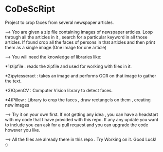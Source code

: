 # CoDeScRipt
Project to crop faces from several newspaper articles.

--> Yoo are given a zip file containing images of newspaper articles. Loop through all the articles in it , search for a particular keyword in all those articles.
    If found crop all the faces of persons in that articles and then print them as a single image.(One image for one article)
    
--> You will need the knowledge of libraries like:

*1)zipfile : reads the zipfile and used for working with files in it.

*2)pytesseract : takes an image and performs OCR on that image to gather the text.

*3)OpenCV : Computer Vision library to detect faces.

*4)Pillow : Library to crop the faces , draw rectangels on them , creating new images
    
--> Try it on your own first. If not getting any idea , you can have a headstart with my code that I have provided with this repo. If any any update you want to include you can ask for a pull request and you can upgrade the code however you like.

--> All the files are already there in this repo . Try Working on it. Good Luck! :)
